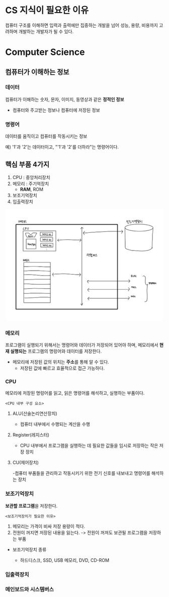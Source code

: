 # CS 지식이 필요한 이유 
컴퓨터 구조를 이해하면 입력과 출력에만 집중하는 개발을 넘어 성능, 용량, 비용까지 고려하며 개발하는 개발자가 될 수 있다.

# Computer Science

## 컴퓨터가 이해하는 정보

### 데이터
컴퓨터가 이해하는 숫자, 문자, 이미지, 동영상과 같은 **정적인 정보**
- 컴퓨터와 주고받는 정보나 컴퓨터에 저장된 정보

### 명령어
데이터를 움직이고 컴퓨터를 작동시키는 정보

예) '1'과 '2'는 데이터이고, "'1'과 '2'를 더하라"는 명령어이다.

## 핵심 부품 4가지
1. CPU : 중앙처리장치
2. 메모리 : 주기억장치
    - **RAM**, ROM
3. 보조기억장치
4. 입출력장치

![Alt text](images/image.png)

### 메모리
프로그램이 실행되기 위해서는 명령어와 데이터가 저장되어 있어야 하며, 메모리에서 **현재 실행되는** 프로그램의 명렁어와 데이터를 저장한다.

- 메모리에 저장된 값의 위치는 **주소**를 통해 알 수 있다.
    - 저장된 값에 빠르고 효율적으로 접근 가능하다.

### CPU
메모리에 저장된 명렁어를 읽고, 읽은 명령어를 해석하고, 실행하는 부품이다.

`<CPU 내부 구성 요소>`

1. ALU(산술논리연산장치)

    - 컴퓨터 내부에서 수행되는 계산을 수행
2. Register(레지스터)

    - CPU 내부에서 프로그램을 실행하는 데 필요한 값들을 임시로 저장하는 작은 저장 장치
3. CU(제어장치)

    -컴퓨터 부품들을 관리하고 작동시키기 위한 전기 신호를 내보내고 명령어를 해석하는 장치


### 보조기억장치
**보관할 프로그램**을 저장한다.

`<보조기억장치가 필요한 이유>`

1. 메모리는 가격이 비싸 저장 용량이 적다.
2. 전원이 꺼지면 저장된 내용을 잃는다.
-> 전원이 꺼져도 보관될 프로그램을 저장하는 부품

- 보조기억장치 종류
    
    - 하드디스크, SSD, USB 메모리, DVD, CD-ROM


### 입출력장치

### 메인보드와 시스템버스

